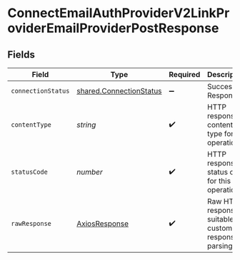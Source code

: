 # ConnectEmailAuthProviderV2LinkProviderEmailProviderPostResponse


## Fields

| Field                                                                     | Type                                                                      | Required                                                                  | Description                                                               | Example                                                                   |
| ------------------------------------------------------------------------- | ------------------------------------------------------------------------- | ------------------------------------------------------------------------- | ------------------------------------------------------------------------- | ------------------------------------------------------------------------- |
| `connectionStatus`                                                        | [shared.ConnectionStatus](../../../sdk/models/shared/connectionstatus.md) | :heavy_minus_sign:                                                        | Successful Response                                                       | {"success":true}                                                          |
| `contentType`                                                             | *string*                                                                  | :heavy_check_mark:                                                        | HTTP response content type for this operation                             |                                                                           |
| `statusCode`                                                              | *number*                                                                  | :heavy_check_mark:                                                        | HTTP response status code for this operation                              |                                                                           |
| `rawResponse`                                                             | [AxiosResponse](https://axios-http.com/docs/res_schema)                   | :heavy_check_mark:                                                        | Raw HTTP response; suitable for custom response parsing                   |                                                                           |